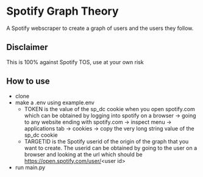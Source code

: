 # Spotify Graph Theory

A Spotify webscraper to create a graph of users and the users they follow.

## Disclaimer

This is 100% against Spotify TOS, use at your own risk

## How to use

- clone
- make a .env using example.env
  - TOKEN is the value of the sp_dc cookie when you open spotify.com which can be obtained by logging into spotify on a browser -> going to any website ending with spotify.com -> inspect menu -> applications tab -> cookies -> copy the very long string value of the sp_dc cookie
  - TARGETID is the Spotify userid of the origin of the graph that you want to create. The userid can be obtained by going to the user on a browser and looking at the url which should be <https://open.spotify.com/user/><user id\>
- run main.py
